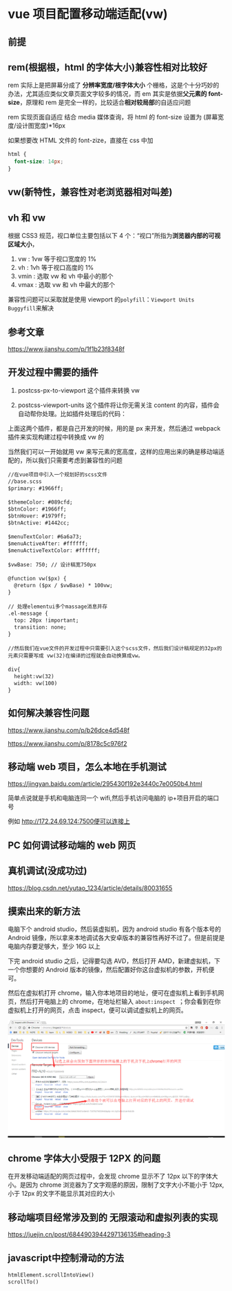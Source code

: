 # vue 项目配置移动端适配(vw)

## 前提

## rem(根据根，html 的字体大小)兼容性相对比较好

rem 实际上是把屏幕分成了 **分辨率宽度/根字体大小** 个栅格，这是个十分巧妙的办法，尤其适应类似文章页面文字较多的情况，而 em 其实是依据**父元素的 font-size**，原理和 rem 是完全一样的，比较适合**相对较局部**的自适应问题

rem 实现页面自适应
结合 media 媒体查询，将 html 的 font-size 设置为 (屏幕宽度/设计图宽度)\*16px

如果想要改 HTML 文件的 font-zize，直接在 css 中加

```css
html {
  font-size: 14px;
}
```

## vw(新特性，兼容性对老浏览器相对叫差)

## vh 和 vw

根据 CSS3 规范，视口单位主要包括以下 4 个：“视口”所指为**浏览器内部的可视区域大小**，

1. vw : 1vw 等于视口宽度的 1%
2. vh : 1vh 等于视口高度的 1%
3. vmin : 选取 vw 和 vh 中最小的那个
4. vmax : 选取 vw 和 vh 中最大的那个

兼容性问题可以采取就是使用 viewport 的`polyfill`：`Viewport Units Buggyfill`来解决

## 参考文章

https://www.jianshu.com/p/1f1b23f8348f

## 开发过程中需要的插件

1. postcss-px-to-viewport 这个插件来转换 vw

2. postcss-viewport-units 这个插件将让你无需关注 content 的内容，插件会自动帮你处理。比如插件处理后的代码：

上面这两个插件，都是自己开发的时候，用的是 px 来开发，然后通过 webpack 插件来实现构建过程中转换成 vw 的

当然我们可以一开始就用 vw 来写元素的宽高度，这样的应用出来的确是移动端适配的，所以我们只需要考虑到兼容性的问题

```
//在vue项目中引入一个规划好的scss文件
//base.scss
$primary: #1966ff;

$themeColor: #089cfd;
$btnColor: #1966ff;
$btnHover: #1979ff;
$btnActive: #1442cc;

$menuTextColor: #6a6a73;
$menuActiveAfter: #ffffff;
$menuActiveTextColor: #ffffff;

$vwBase: 750; // 设计稿宽750px

@function vw($px) {
  @return ($px / $vwBase) * 100vw;
}

// 处理elementui多个massage消息并存
.el-message {
  top: 20px !important;
  transition: none;
}

//然后我们在vue文件的开发过程中只需要引入这个scss文件，然后我们设计稿规定的32px的元素只需要写成 vw(32)在编译的过程就会自动换算成vw。

div{
  height:vw(32)
  width: vw(100)
}
```

## 如何解决兼容性问题

https://www.jianshu.com/p/b26dce4d548f

https://www.jianshu.com/p/8178c5c976f2

## 移动端 web 项目，怎么本地在手机测试

https://jingyan.baidu.com/article/295430f192e3440c7e0050b4.html

简单点说就是手机和电脑连同一个 wifi,然后手机访问电脑的 ip+项目开启的端口号

例如 http://172.24.69.124:7500便可以连接上

## PC 如何调试移动端的 web 网页

## 真机调试(没成功过)

https://blog.csdn.net/yutao_1234/article/details/80031655

## 摸索出来的新方法

电脑下个 android studio，然后装虚拟机，因为 android studio 有各个版本号的 Android 镜像，所以拿来本地调试各大安卓版本的兼容性再好不过了。但是前提是电脑内存要足够大，至少 16G 以上

下完 android studio 之后，记得要勾选 AVD，然后打开 AMD，新建虚拟机，下一个你想要的 Android 版本的镜像，然后配置好你这台虚拟机的参数，开机便可。

然后在虚拟机打开 chrome，输入你本地项目的地址，便可在虚拟机上看到手机网页，然后打开电脑上的 chrome，在地址栏输入 `about:inspect `；你会看到在你虚拟机上打开的网页，点击 inspect，便可以调试虚拟机上的网页。

![./assets/img/Androidinspect.png](.././assets/imgs/Androidinspect.png)

## chrome 字体大小受限于 12PX 的问题

在开发移动端适配的网页过程中，会发现 chrome 显示不了 12px 以下的字体大小。是因为 chrome 浏览器为了文字观感的原因，限制了文字大小不能小于 12px, 小于 12px 的文字不能显示其对应的大小

## 移动端项目经常涉及到的 无限滚动和虚拟列表的实现

https://juejin.cn/post/6844903944297136135#heading-3


## javascript中控制滑动的方法

```
htmlElement.scrollIntoView()
scrollTo()
```